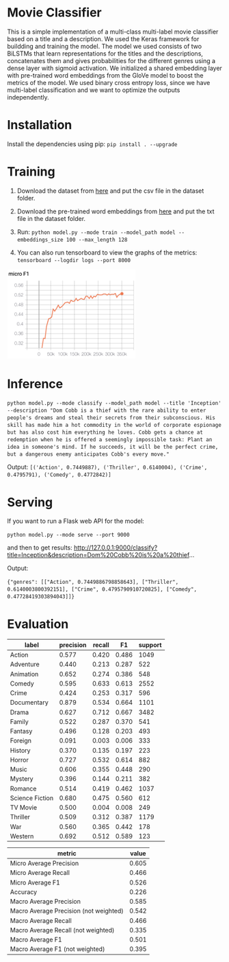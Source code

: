 # Movie Classifier
This is a simple implementation of a multi-class multi-label movie classifier based on a title and a description. We used the Keras framework for buildding and training the model. The model we used consists of two BiLSTMs that learn representations for the titles and the descriptions, concatenates them and gives probabilities for the different genres using a dense layer with sigmoid activation. We initialized a shared embedding layer with pre-trained word embeddings from the GloVe model to boost the metrics of the model. We used binary cross entropy loss, since we have multi-label classification and we want to optimize the outputs independently.

# Installation
Install the dependencies using pip:
`pip install . --upgrade`

# Training
1. Download the dataset from [here](https://www.kaggle.com/rounakbanik/the-movies-dataset/version/7#movies_metadata.csv) and put the csv file in the dataset folder.
2. Download the pre-trained word embeddings from [here](http://nlp.stanford.edu/data/glove.6B.zip) and put the txt file in the dataset folder.
3. Run: `python model.py --mode train --model_path model --embeddings_size 100 --max_length 128`

4. You can also run tensorboard to view the graphs of the metrics:
`tensorboard --logdir logs --port 8000`

<img src="https://raw.githubusercontent.com/algoprog/movie-classifier/master/graph.png" width="300px"/>

# Inference
`python model.py --mode classify --model_path model --title 'Inception' --description "Dom Cobb is a thief with the rare ability to enter people's dreams and steal their secrets from their subconscious. His skill has made him a hot commodity in the world of corporate espionage but has also cost him everything he loves. Cobb gets a chance at redemption when he is offered a seemingly impossible task: Plant an idea in someone's mind. If he succeeds, it will be the perfect crime, but a dangerous enemy anticipates Cobb's every move."`

Output:
`[('Action', 0.7449887), ('Thriller', 0.6140004), ('Crime', 0.4795791), ('Comedy', 0.4772842)]`

# Serving
If you want to run a Flask web API for the model:

`python model.py --mode serve --port 9000`

and then to get results: http://127.0.0.1:9000/classify?title=Inception&description=Dom%20Cobb%20is%20a%20thief...

Output:

`{"genres": [["Action", 0.7449886798858643], ["Thriller", 0.6140003800392151], ["Crime", 0.4795790910720825], ["Comedy", 0.47728419303894043]]}`

# Evaluation

|label|precision|recall|F1|support|
|---|---|---|---|---|
| Action          | 0.577     | 0.420  | 0.486 | 1049    |
| Adventure       | 0.440     | 0.213  | 0.287 | 522     |
| Animation       | 0.652     | 0.274  | 0.386 | 548     |
| Comedy          | 0.595     | 0.633  | 0.613 | 2552    |
| Crime           | 0.424     | 0.253  | 0.317 | 596     |
| Documentary     | 0.879     | 0.534  | 0.664 | 1101    |
| Drama           | 0.627     | 0.712  | 0.667 | 3482    |
| Family          | 0.522     | 0.287  | 0.370 | 541     |
| Fantasy         | 0.496     | 0.128  | 0.203 | 493     |
| Foreign         | 0.091     | 0.003  | 0.006 | 333     |
| History         | 0.370     | 0.135  | 0.197 | 223     |
| Horror          | 0.727     | 0.532  | 0.614 | 882     |
| Music           | 0.606     | 0.355  | 0.448 | 290     |
| Mystery         | 0.396     | 0.144  | 0.211 | 382     |
| Romance         | 0.514     | 0.419  | 0.462 | 1037    |
| Science Fiction | 0.680     | 0.475  | 0.560 | 612     |
| TV Movie        | 0.500     | 0.004  | 0.008 | 249     |
| Thriller        | 0.509     | 0.312  | 0.387 | 1179    |
| War             | 0.560     | 0.365  | 0.442 | 178     |
| Western         | 0.692     | 0.512  | 0.589 | 123     |

|metric|value|
|---|---|
| Micro Average Precision | 0.605 |
| Micro Average Recall | 0.466 |
| Micro Average F1 | 0.526 |
| Accuracy | 0.226 |
| Macro Average Precision | 0.585 |
| Macro Average Precision (not weighted) | 0.542 |
| Macro Average Recall | 0.466 |
| Macro Average Recall (not weighted) | 0.335 |
| Macro Average F1 | 0.501 |
| Macro Average F1 (not weighted) | 0.395 |
